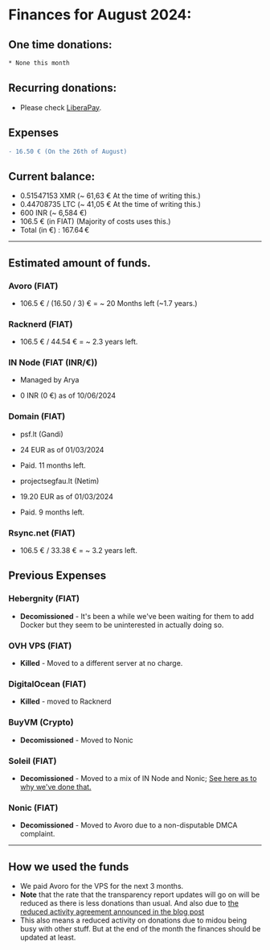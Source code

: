 # Finances for August 2024:

## One time donations:

```diff
* None this month
```

## Recurring donations:

- Please check [LiberaPay](https://liberapay.com/ProjectSegfault).

## Expenses

```diff
- 16.50 € (On the 26th of August)
```

## Current balance:

- 0.51547153 XMR (~ 61,63 € At the time of writing this.)
- 0.44708735 LTC (~ 41,05 € At the time of writing this.)
- 600 INR (~ 6,584 €)
- 106.5 € (in FIAT) (Majority of costs uses this.)
- Total (in €) : 167.64 €

---

## Estimated amount of funds.

### Avoro (FIAT)

- 106.5 € / (16.50 / 3) € = ~ 20 Months left (~1.7 years.)

### Racknerd (FIAT)

- 106.5 € / 44.54 € = ~ 2.3 years left.

### IN Node (FIAT (INR/€))

- Managed by Arya

* 0 INR (0 €) as of 10/06/2024

### Domain (FIAT)

- psf.lt (Gandi)

* 24 EUR as of 01/03/2024

* Paid. 11 months left.

- projectsegfau.lt (Netim)

* 19.20 EUR as of 01/03/2024

* Paid. 9 months left.

### Rsync.net (FIAT)

- 106.5 € / 33.38 € = ~ 3.2 years left.

## Previous Expenses

### Hebergnity (FIAT)

- **Decomissioned** - It's been a while we've been waiting for them to add Docker but they seem to be uninterested in actually doing so.

### OVH VPS (FIAT)

- **Killed** - Moved to a different server at no charge.

### DigitalOcean (FIAT)

- **Killed** - moved to Racknerd

### BuyVM (Crypto)

- **Decomissioned** - Moved to Nonic

### Soleil (FIAT)

- **Decomissioned** - Moved to a mix of IN Node and Nonic; [See here as to why we've done that.](https://blog.projectsegfau.lt/the-future-of-project-segfault/)

### Nonic (FIAT)

- **Decomissioned** - Moved to Avoro due to a non-disputable DMCA complaint.

---

## How we used the funds

- We paid Avoro for the VPS for the next 3 months.
- **Note** that the rate that the transparency report updates will go on will be reduced as there is less donations than usual. And also due to [the reduced activity agreement announced in the blog post](https://blog.projectsegfau.lt/the-future-of-project-segfault)
- This also means a reduced activity on donations due to midou being busy with other stuff. But at the end of the month the finances should be updated at least.
